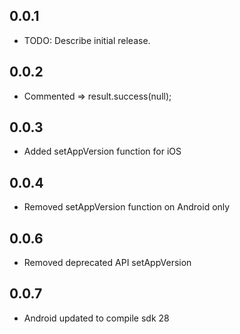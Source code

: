 ## 0.0.1

* TODO: Describe initial release.

## 0.0.2

* Commented => result.success(null);

## 0.0.3

* Added setAppVersion function for iOS

## 0.0.4

* Removed setAppVersion function on Android only


## 0.0.6

* Removed deprecated API setAppVersion


## 0.0.7

* Android updated to compile sdk 28